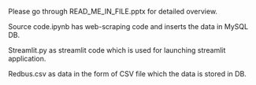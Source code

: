 
Please go through READ_ME_IN_FILE.pptx for detailed overview.

Source code.ipynb has web-scraping code and inserts the data in MySQL DB.

Streamlit.py as streamlit code which is used for launching streamlit application.

Redbus.csv as data in the form of CSV file which the data is stored in DB.
